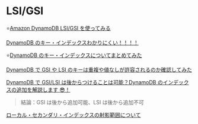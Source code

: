 # LSI/GSI

⭐️[Amazon DynamoDB LSI/GSI を使ってみる](https://qiita.com/mksamba/items/6a39c95936bc25a6f93a)

[DynamoDB のキー・インデックスわかりにくい！！！！](https://moyamoya.space/tech/aws/424/#DynamoDB-3)

⭐️[DynamoDB のキー・インデックスについてまとめてみた](https://qiita.com/shibataka000/items/e3f3792201d6fcc397fd)

[DynamoDB で GSI や LSI のキーは重複や値なしが許容されるのか確認してみた](https://dev.classmethod.jp/articles/whether-dynamodb-allows-duplicates-or-no-values-%E2%80%8B%E2%80%8Bin-gsi-of-lsi-keys/)

[DynamoDB で GSI/LSI は後からつけることは可能？DynamoDB のインデックスの追加を解説します 😎！](https://www.ragate.co.jp/blog/articles/3618)

> 結論：GSI は後から追加可能、LSI は後から追加不可

[ローカル・セカンダリ・インデックスの射影範囲について](https://qiita.com/yShig/items/177ea3395a819aa3e780)

